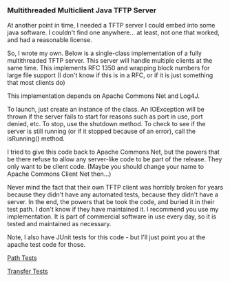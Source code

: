 ### Multithreaded Multiclient Java TFTP Server

At another point in time, I needed a TFTP server I could embed into some java software. I couldn't find one anywhere... at least, not one that worked, and had a reasonable license.

So, I wrote my own. Below is a single-class implementation of a fully multithreaded TFTP server. This server will handle multiple clients at the same time. This implements RFC 1350 and wrapping block numbers for large file support (I don't know if this is in a RFC, or if it is just something that most clients do)

This implementation depends on Apache Commons Net and Log4J.

To launch, just create an instance of the class. An IOException will be thrown if the server fails to start for reasons such as port in use, port denied, etc.
To stop, use the shutdown method.
To check to see if the server is still running (or if it stopped because of an error), call the isRunning() method.

I tried to give this code back to Apache Commons Net, but the powers that be there refuse to allow any server-like code to be part of the release. They only want to be client code. (Maybe you should change your name to Apache Commons Client Net then...)

Never mind the fact that their own TFTP client was horribly broken for years because they didn't have any automated tests, because they didn't have a server. In the end, the powers that be took the code, and buried it in their test path. I don't know if they have maintained it. I recommend you use my implementation. It is part of commercial software in use every day, so it is tested and maintained as necessary.

Note, I also have JUnit tests for this code - but I'll just point you at the apache test code for those.

[Path Tests](http://svn.apache.org/viewvc/commons/proper/net/trunk/src/test/java/org/apache/commons/net/tftp/TFTPServerPathTest.java?view=markup)

[Transfer Tests](http://svn.apache.org/viewvc/commons/proper/net/trunk/src/test/java/org/apache/commons/net/tftp/TFTPTest.java?view=markup)
